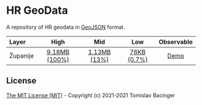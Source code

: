 # HR GeoData

A repository of HR geodata in [GeoJSON](http://geojson.org/) format.

| Layer | High | Mid | Low | Observable |
|:---|:---:|:---:|:---:|:---:|
| Županije | [9.18MB (100%)](zupanije.high.geojson) | [1.13MB (13%)](zupanije.mid.geojson) | [76KB (0.7%)](zupanije.low.geojson) | [Demo]() | 

## License

[The MIT License (MIT)](LICENSE.md) - Copyright (c) 2021-2021 Tomislav Bacinger